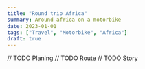 ```yaml
---
title: "Round trip Africa"
summary: Around africa on a motorbike
date: 2023-01-01
tags: ["Travel", "Motorbike", "Africa"]
draft: true
---
```


// TODO Planing
// TODO Route
// TODO Story

